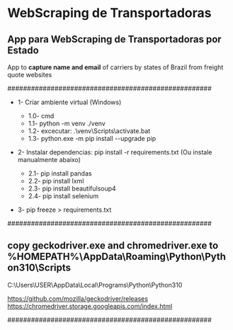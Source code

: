 # WebScraping de Transportadoras

## App para WebScraping de Transportadoras por Estado

App to **capture name and email** of carriers by states of Brazil from freight quote websites

####################################################
* 1- Criar ambiente virtual (Windows)
    * 1.0- cmd
    * 1.1- python -m venv ./venv
    * 1.2- excecutar:  .\venv\Scripts\activate.bat
    * 1.3- python.exe -m pip install --upgrade pip

* 2- Instalar dependencias:  pip install -r requirements.txt (Ou instale manualmente abaixo)
    * 2.1- pip install pandas
    * 2.2- pip install lxml
    * 2.3- pip install beautifulsoup4
    * 2.4- pip install selenium

* 3- pip freeze > requirements.txt

####################################################
## copy geckodriver.exe and chromedriver.exe to %HOMEPATH%\AppData\Roaming\Python\Python310\Scripts
C:\Users\USER\AppData\Local\Programs\Python\Python310

https://github.com/mozilla/geckodriver/releases
https://chromedriver.storage.googleapis.com/index.html

####################################################
